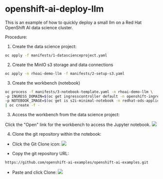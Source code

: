 # openshift-ai-deploy-llm

This is an example of how to quickly deploy a small llm on a Red Hat OpenShift AI data science cluster.

Procedure:

1. Create the data science project:
```bash
oc apply -f manifests/1-datascienceproject.yaml
```

2. Create the MinIO s3 storage and data connections
```bash
oc apply -n rhoai-demo-llm -f manifests/2-setup-s3.yaml
```

3. Create the workbench (notebook)
```bash
oc process -f manifests/3-notebook-template.yaml -n rhoai-demo-llm \
-p INGRESS_DOMAIN=$(oc get ingresscontroller default -n openshift-ingress-operator -o jsonpath='{.status.domain}') \
-p NOTEBOOK_IMAGE=$(oc get is s2i-minimal-notebook -n redhat-ods-applications -o jsonpath='{.status.dockerImageRepository}{":"}{.spec.tags[-1].name}') \
| oc create -f -
```
3. Access the workbench from the data science project:

Click the "Open" link for the workbench to access the Jupyter notebook.
![](https://github.com/openshift-ai-examples/openshift-ai-examples/blob/main/openshift-ai-deploy-llm/assets/open_notebook.png)

4. Clone the git repository within the notebook:
* Click the Git Clone icon:
![](https://github.com/openshift-ai-examples/openshift-ai-examples/blob/main/openshift-ai-deploy-llm/assets/git_clone_button.png)

* Copy the git repository URL:
```bash
https://github.com/openshift-ai-examples/openshift-ai-examples.git
```

* Paste and click Clone:
![](https://github.com/openshift-ai-examples/openshift-ai-examples/blob/main/openshift-ai-deploy-llm/assets/clone.png)
